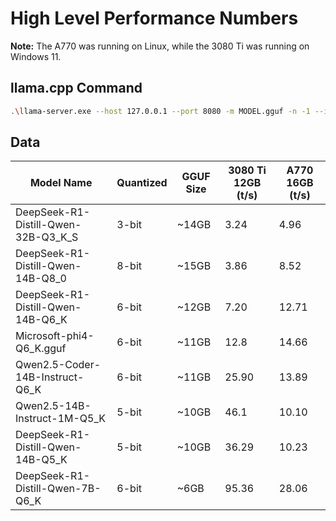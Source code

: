 # High Level Performance Numbers

**Note:** The A770 was running on Linux, while the 3080 Ti was running on Windows 11.

## llama.cpp Command

```bash
.\llama-server.exe --host 127.0.0.1 --port 8080 -m MODEL.gguf -n -1 --ignore-eos -e -ngl 80 -sm none -mg 0 --n-gpu-layers 66
```

## Data

| Model Name                              |Quantized| GGUF Size | 3080 Ti 12GB (t/s) | A770 16GB (t/s) |
|-----------------------------------------|----------|-----------|-------------------|-----------------|
| DeepSeek-R1-Distill-Qwen-32B-Q3_K_S     |3-bit     | ~14GB     | 3.24              | 4.96            |
| DeepSeek-R1-Distill-Qwen-14B-Q8_0       |8-bit     | ~15GB     | 3.86              | 8.52            |
| DeepSeek-R1-Distill-Qwen-14B-Q6_K       |6-bit     | ~12GB     | 7.20              | 12.71           |
| Microsoft-phi4-Q6_K.gguf                |6-bit     | ~11GB     | 12.8              | 14.66           |
| Qwen2.5-Coder-14B-Instruct-Q6_K         |6-bit     | ~11GB     | 25.90             | 13.89           |
| Qwen2.5-14B-Instruct-1M-Q5_K            |5-bit     | ~10GB     | 46.1              | 10.10           |
| DeepSeek-R1-Distill-Qwen-14B-Q5_K       |5-bit     | ~10GB     | 36.29             | 10.23           |
| DeepSeek-R1-Distill-Qwen-7B-Q6_K        |6-bit     | ~6GB      | 95.36             | 28.06           |
